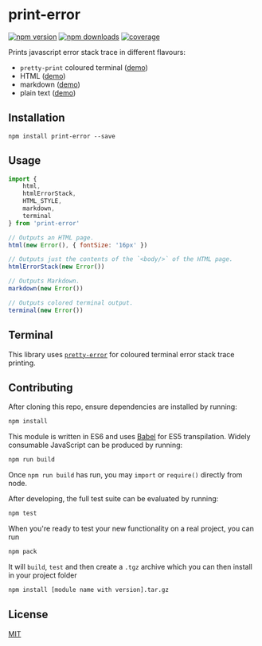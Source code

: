 # print-error

[![npm version](https://img.shields.io/npm/v/print-error.svg?style=flat-square)](https://www.npmjs.com/package/print-error)
[![npm downloads](https://img.shields.io/npm/dm/print-error.svg?style=flat-square)](https://www.npmjs.com/package/print-error)
[![coverage](https://img.shields.io/coveralls/catamphetamine/print-error/master.svg?style=flat-square)](https://coveralls.io/r/catamphetamine/print-error?branch=master)

Prints javascript error stack trace in different flavours:

 * `pretty-print` coloured terminal ([demo](https://github.com/AriaMinaei/pretty-error))
 * HTML ([demo](https://github.com/catamphetamine/print-error/tree/master/test/examples/error.html))
 * markdown ([demo](https://github.com/catamphetamine/print-error/tree/master/test/examples/error.md))
 * plain text ([demo](https://github.com/catamphetamine/print-error/tree/master/test/examples/error.txt))

## Installation

```
npm install print-error --save
```

## Usage

```js
import {
	html,
	htmlErrorStack,
	HTML_STYLE,
	markdown,
	terminal
} from 'print-error'

// Outputs an HTML page.
html(new Error(), { fontSize: '16px' })

// Outputs just the contents of the `<body/>` of the HTML page.
htmlErrorStack(new Error())

// Outputs Markdown.
markdown(new Error())

// Outputs colored terminal output.
terminal(new Error())
```

## Terminal

This library uses [`pretty-error`](https://github.com/AriaMinaei/pretty-error) for coloured terminal error stack trace printing.

## Contributing

After cloning this repo, ensure dependencies are installed by running:

```sh
npm install
```

This module is written in ES6 and uses [Babel](http://babeljs.io/) for ES5
transpilation. Widely consumable JavaScript can be produced by running:

```sh
npm run build
```

Once `npm run build` has run, you may `import` or `require()` directly from
node.

After developing, the full test suite can be evaluated by running:

```sh
npm test
```

When you're ready to test your new functionality on a real project, you can run

```sh
npm pack
```

It will `build`, `test` and then create a `.tgz` archive which you can then install in your project folder

```sh
npm install [module name with version].tar.gz
```

## License

[MIT](LICENSE)